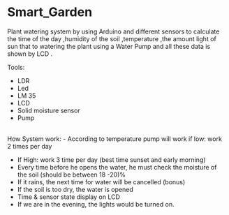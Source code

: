 # Smart_Garden
Plant watering system by using Arduino and different sensors to calculate the time of the day ,humidity of the soil ,temperature ,the amount light of sun that to watering the plant using a Water Pump and all these data is shown by LCD .



Tools:
- LDR
- Led
- LM 35
- LCD
- Solid moisture sensor
- Pump
<br>
How System work:
- According to temperature pump will work if low: work 2 times per day 

- If High: work 3 time per day (best time sunset and early morning)
- Every time before he opens the water, he must check the moisture of the soil (should be between 18 -20)%
- If it rains, the next time for water will be cancelled (bonus)
- If the soil is too dry, the water is opened
- Time & sensor state display on LCD 
- If we are in the evening, the lights would be turned on.
